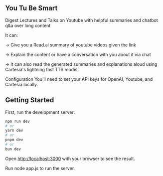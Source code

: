 ## You Tu Be Smart
Digest Lectures and Talks on Youtube with helpful summaries and chatbot q&a over long content

It can:

→ Give you a Read.ai summary of youtube videos given the link

→ Explain the content or have a conversation with you about it via chat

→ It can also read the generated summaries and explanations aloud using Cartesia's lightning fast TTS model.

Configuration
You'll need to set your API keys for OpenAI, Youtube, and Cartesia locally.

## Getting Started

First, run the development server:

```bash
npm run dev
# or
yarn dev
# or
pnpm dev
# or
bun dev
```

Open [http://localhost:3000](http://localhost:3000) with your browser to see the result.

Run node app.js to run the server.
